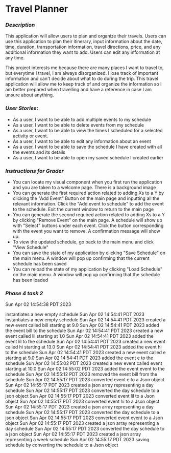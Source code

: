 
# Travel Planner 

### *Description*
This application will allow users to plan and organize their travels. Users can use this application to plan their 
itinerary, input information about the date, time, duration, transportation information, travel directions, price,
and any additional information they want to add. Users can edit any information at any time. 


This project interests me because there are many places I want to travel to, but everytime I travel,
I am always disorganized. I lose track of important information and can't decide about what to do during the trip. This travel application will allow me to keep track
of and organize the information so I am better prepared when travelling and have a reference in case I am unsure about anything.



### *User Stories:*


- As a user, I want to be able to add multiple events to my schedule
- As a user, I want to be able to delete events from my schedule
- As a user, I want to be able to view the times I scheduled for a selected activity or event.
- As a user, I want to be able to edit any information about an event
- As a user, I want to be able to save the schedule I have created with all the events and its details
- As a user, I want to be able to open my saved schedule I created earlier


### *Instructions for Grader*

- You can locate my visual component when you first run the application and you are taken to a welcome page. There is 
 a background image
- You can generate the first required action related to adding Xs to a Y by clicking the "Add Event" Button on the main page
 and inputting all the relevant information. Click the "Add event to schedule" to add the event to the schedule. Exit the current
 window to return to the main page
- You can generate the second required action related to adding Xs to a Y by clicking "Remove Event" on the main page. A schedule
 will show up with "Select" buttons under each event. Click the button corresponding with the event you want to remove.
 A confirmation message will show up. 
- To view the updated schedule, go back to the main menu and click "View Schedule"
- You can save the state of my application by clicking "Save Schedule" on the main menu. A window will pop up confirming that the 
 current schedule has been saved
- You can reload the state of my application by clicking "Load Schedule" on the main menu. A window will pop up confirming that the
 schedule has been loaded



### *Phase 4 task 2* ###
Sun Apr 02 14:54:38 PDT 2023 

instantiates a new empty schedule
Sun Apr 02 14:54:41 PDT 2023
instantiates a new empty schedule
Sun Apr 02 14:54:41 PDT 2023
created a new event called bill starting at 9.0
Sun Apr 02 14:54:41 PDT 2023
added the event bill to the schedule
Sun Apr 02 14:54:41 PDT 2023
created a new event called lil starting at 1.0
Sun Apr 02 14:54:41 PDT 2023
added the event lil to the schedule
Sun Apr 02 14:54:41 PDT 2023
created a new event called hi starting at 13.0
Sun Apr 02 14:54:41 PDT 2023
added the event hi to the schedule
Sun Apr 02 14:54:41 PDT 2023
created a new event called e starting at 9.0
Sun Apr 02 14:54:41 PDT 2023
added the event e to the schedule
Sun Apr 02 14:55:02 PDT 2023
created a new event called event starting at 10.0
Sun Apr 02 14:55:02 PDT 2023
added the event event to the schedule
Sun Apr 02 14:55:12 PDT 2023
removed the event bill from the schedule
Sun Apr 02 14:55:17 PDT 2023
converted event e to a Json object
Sun Apr 02 14:55:17 PDT 2023
created a json array representing a day schedule
Sun Apr 02 14:55:17 PDT 2023
converted the day schedule to a json object
Sun Apr 02 14:55:17 PDT 2023
converted event lil to a Json object
Sun Apr 02 14:55:17 PDT 2023
converted event hi to a Json object
Sun Apr 02 14:55:17 PDT 2023
created a json array representing a day schedule
Sun Apr 02 14:55:17 PDT 2023
converted the day schedule to a json object
Sun Apr 02 14:55:17 PDT 2023
converted event event to a Json object
Sun Apr 02 14:55:17 PDT 2023
created a json array representing a day schedule
Sun Apr 02 14:55:17 PDT 2023
converted the day schedule to a json object
Sun Apr 02 14:55:17 PDT 2023
created a json array representing a week schedule
Sun Apr 02 14:55:17 PDT 2023
saving schedule by converting the schedule to a Json object